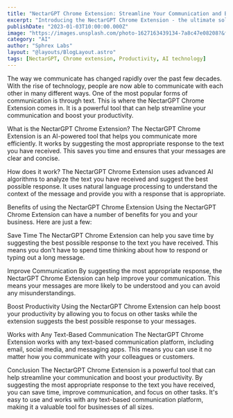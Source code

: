 ```yaml
---
title: "NectarGPT Chrome Extension: Streamline Your Communication and Boost Productivity"
excerpt: "Introducing the NectarGPT Chrome Extension - the ultimate solution to streamline your communication and enhance your productivity. This powerful tool utilizes advanced language models to provide you with highly accurate and natural language responses, helping you to respond to messages and emails faster than ever before. With the ability to customize your responses and create your own shortcuts, NectarGPT makes it easy to stay on top of your inbox and communicate more efficiently. Read on to learn more about how NectarGPT can help you take your productivity to the next level."
publishDate: "2023-01-03T10:00:00.000Z"
image: "https://images.unsplash.com/photo-1627163439134-7a8c47e08208?&fit=crop&w=430&h=240"
category: "AI"
author: "Sphrex Labs"
layout: "@layouts/BlogLayout.astro"
tags: [NectarGPT, Chrome extension, Productivity, AI technology]
---
```


The way we communicate has changed rapidly over the past few decades. With the rise of technology, people are now able to communicate with each other in many different ways. One of the most popular forms of communication is through text. This is where the NectarGPT Chrome Extension comes in. It is a powerful tool that can help streamline your communication and boost your productivity.

What is the NectarGPT Chrome Extension?
The NectarGPT Chrome Extension is an AI-powered tool that helps you communicate more efficiently. It works by suggesting the most appropriate response to the text you have received. This saves you time and ensures that your messages are clear and concise.

How does it work?
The NectarGPT Chrome Extension uses advanced AI algorithms to analyze the text you have received and suggest the best possible response. It uses natural language processing to understand the context of the message and provide you with a response that is appropriate.

Benefits of using the NectarGPT Chrome Extension
Using the NectarGPT Chrome Extension can have a number of benefits for you and your business. Here are just a few:

Save Time
The NectarGPT Chrome Extension can help you save time by suggesting the best possible response to the text you have received. This means you don't have to spend time thinking about how to respond or typing out a long message.

Improve Communication
By suggesting the most appropriate response, the NectarGPT Chrome Extension can help improve your communication. This means your messages are more likely to be understood and you can avoid any misunderstandings.

Boost Productivity
Using the NectarGPT Chrome Extension can help boost your productivity by allowing you to focus on other tasks while the extension suggests the best possible response to your messages.

Works with Any Text-Based Communication
The NectarGPT Chrome Extension works with any text-based communication platform, including email, social media, and messaging apps. This means you can use it no matter how you communicate with your colleagues or customers.

Conclusion
The NectarGPT Chrome Extension is a powerful tool that can help streamline your communication and boost your productivity. By suggesting the most appropriate response to the text you have received, you can save time, improve communication, and focus on other tasks. It's easy to use and works with any text-based communication platform, making it a valuable tool for businesses of all sizes.